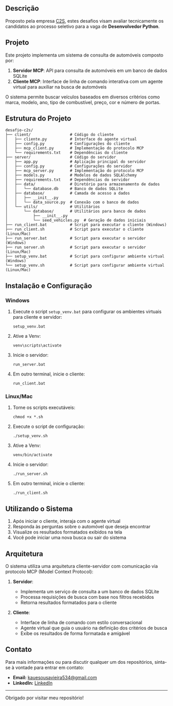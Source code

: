 ## Descrição

Proposto pela empresa [C2S](https://www.contact2sale.com/), estes desafios visam avaliar tecnicamente os candidatos ao processo seletivo para a vaga de **Desenvolvedor Python**.

## Projeto

Este projeto implementa um sistema de consulta de automóveis composto por:

1. **Servidor MCP**: API para consulta de automóveis em um banco de dados SQLite
2. **Cliente MCP**: Interface de linha de comando interativa com um agente virtual para auxiliar na busca de automóveis

O sistema permite buscar veículos baseados em diversos critérios como marca, modelo, ano, tipo de combustível, preço, cor e número de portas.

## Estrutura do Projeto

```
desafio-c2s/
├── client/                 # Código do cliente
│   ├── cliente.py          # Interface do agente virtual
│   ├── config.py           # Configurações do cliente
│   ├── mcp_client.py       # Implementação do protocolo MCP
│   └── requirements.txt    # Dependências do cliente
├── server/                 # Código do servidor
│   ├── app.py              # Aplicação principal do servidor
│   ├── config.py           # Configurações do servidor
│   ├── mcp_server.py       # Implementação do protocolo MCP
│   ├── models.py           # Modelos de dados SQLAlchemy
│   ├── requirements.txt    # Dependências do servidor
│   ├── data/               # Diretório para armazenamento de dados
│   │   └── database.db     # Banco de dados SQLite
│   ├── database/           # Camada de acesso a dados
│   │   ├── __init__.py
│   │   └── data_source.py  # Conexão com o banco de dados
│   └── utils/              # Utilitários
│       └── database/       # Utilitários para banco de dados
│           ├── __init__.py
│           └── seed_vehicles.py  # Geração de dados iniciais
├── run_client.bat          # Script para executar o cliente (Windows)
├── run_client.sh           # Script para executar o cliente (Linux/Mac)
├── run_server.bat          # Script para executar o servidor (Windows)
├── run_server.sh           # Script para executar o servidor (Linux/Mac)
├── setup_venv.bat          # Script para configurar ambiente virtual (Windows)
└── setup_venv.sh           # Script para configurar ambiente virtual (Linux/Mac)
```

## Instalação e Configuração

### Windows

1. Execute o script `setup_venv.bat` para configurar os ambientes virtuais para cliente e servidor:
   ```
   setup_venv.bat
   ```

2. Ative a Venv:
   ```
   venv\scripts\activate
   ```

3. Inicie o servidor:
   ```
   run_server.bat
   ```

4. Em outro terminal, inicie o cliente:
   ```
   run_client.bat
   ```

### Linux/Mac

1. Torne os scripts executáveis:
   ```
   chmod +x *.sh
   ```

2. Execute o script de configuração:
   ```
   ./setup_venv.sh
   ```

3. Ative a Venv:
   ```
   venv/bin/activate
   ```

4. Inicie o servidor:
   ```
   ./run_server.sh
   ```

5. Em outro terminal, inicie o cliente:
   ```
   ./run_client.sh
   ```

## Utilizando o Sistema

1. Após iniciar o cliente, interaja com o agente virtual
2. Responda às perguntas sobre o automóvel que deseja encontrar
3. Visualize os resultados formatados exibidos na tela
4. Você pode iniciar uma nova busca ou sair do sistema

## Arquitetura

O sistema utiliza uma arquitetura cliente-servidor com comunicação via protocolo MCP (Model Context Protocol):

1. **Servidor**: 
   - Implementa um serviço de consulta a um banco de dados SQLite
   - Processa requisições de busca com base nos filtros recebidos
   - Retorna resultados formatados para o cliente

2. **Cliente**:
   - Interface de linha de comando com estilo conversacional
   - Agente virtual que guia o usuário na definição dos critérios de busca
   - Exibe os resultados de forma formatada e amigável

## Contato

Para mais informações ou para discutir qualquer um dos repositórios, sinta-se à vontade para entrar em contato:

- **Email:** [kauesousavieira534@gmail.com](mailto:kauesousavieira534@gmail.com)
- **LinkedIn:** [LinkedIn](https://www.linkedin.com/in/kaue-sousa-vieira/)

---
Obrigado por visitar meu repositório!